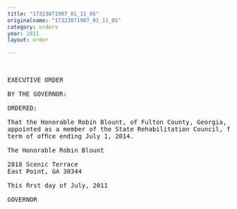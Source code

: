 ```yaml
---
title: "17323871907_01_11_05"
originalname: "17323871907_01_11_05"
category: orders
year: 2011
layout: order

---
```

<pre>
 

EXECUTIVE ORDER

BY THE GOVERNOR:

ORDERED:

That the Honorable Robin Blount, of Fulton County, Georgia, is
appointed as a member of the State Rehabilitation Council, for a
term of ofﬁce ending July 1, 2014.

The Honorable Robin Blount

2818 Scenic Terrace
East Point, GA 30344

This ﬁrst day of July, 2011

GOVERNOR

</pre>
